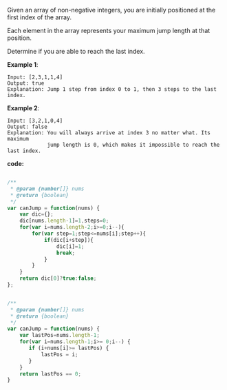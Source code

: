 ﻿Given an array of non-negative integers, you are initially positioned at the first index of the array.

Each element in the array represents your maximum jump length at that position.

Determine if you are able to reach the last index.

**Example 1**:
```
Input: [2,3,1,1,4]
Output: true
Explanation: Jump 1 step from index 0 to 1, then 3 steps to the last index.
```

**Example 2**:
```
Input: [3,2,1,0,4]
Output: false
Explanation: You will always arrive at index 3 no matter what. Its maximum
             jump length is 0, which makes it impossible to reach the last index.
```

**code:**
```js

/**
 * @param {number[]} nums
 * @return {boolean}
 */
var canJump = function(nums) {
    var dic={};
    dic[nums.length-1]=1,steps=0;
    for(var i=nums.length-2;i>=0;i--){
        for(var step=1;step<=nums[i];step++){
            if(dic[i+step]){
                dic[i]=1;
                break;
            }
        }
    }
    return dic[0]?true:false;
};

```

```js

/**
 * @param {number[]} nums
 * @return {boolean}
 */
var canJump = function(nums) {
    var lastPos=nums.length-1;
    for(var i=nums.length-1;i>= 0;i--) {
       if (i+nums[i]>= lastPos) {
           lastPos = i;
       }
    }
    return lastPos == 0;
}

```



